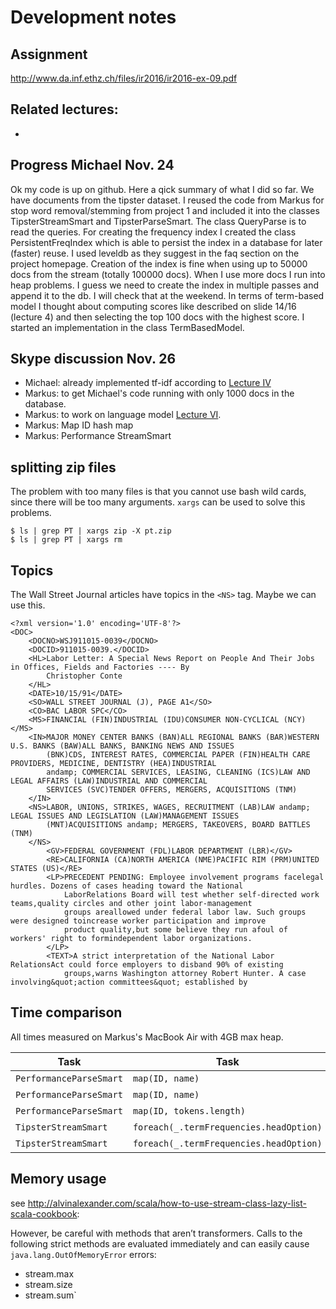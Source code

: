 # Development notes

## Assignment

http://www.da.inf.ethz.ch/files/ir2016/ir2016-ex-09.pdf

Related lectures:
- 
- 

## Progress Michael Nov. 24

Ok my code is up on github. Here a qick summary of what I did so far. We have documents from the tipster dataset. I reused the code from Markus for stop word removal/stemming from project 1 and included it into the classes TipsterStreamSmart and TipsterParseSmart. The class QueryParse is to read the queries.
For creating the frequency index I created the class PersistentFreqIndex which is able to persist the index in a database for later (faster) reuse. I used leveldb as they suggest in the faq section on the project homepage. Creation of the index is fine when using up to 50000 docs from the stream (totally 100000 docs). When I use more docs I run into heap problems. I guess we need to create the index in multiple passes and append it to the db. I will check that at the weekend. 
In terms of term-based model I thought about computing scores like described on slide 14/16 (lecture 4) and then selecting the top 100 docs with the highest score. I started an implementation in the class TermBasedModel.

## Skype discussion Nov. 26

- Michael: already implemented tf-idf according to [Lecture IV](http://www.da.inf.ethz.ch/files/ir2016/ir2016-04.pdf)
- Markus: to get Michael's code running with only 1000 docs in the database.
- Markus: to work on language model [Lecture VI](http://www.da.inf.ethz.ch/files/ir2016/ir2016-06.pdf).
- Markus: Map ID hash map
- Markus: Performance StreamSmart


## splitting zip files

The problem with too many files is that you cannot use bash wild cards, since there will be too many
arguments. `xargs` can be used to solve this problems.

    $ ls | grep PT | xargs zip -X pt.zip
    $ ls | grep PT | xargs rm
    
## Topics

The Wall Street Journal articles have topics in the `<NS>` tag. Maybe we can use this.

    <?xml version='1.0' encoding='UTF-8'?>
    <DOC>
        <DOCNO>WSJ911015-0039</DOCNO>
        <DOCID>911015-0039.</DOCID>
        <HL>Labor Letter: A Special News Report on People And Their Jobs in Offices, Fields and Factories ---- By
            Christopher Conte
        </HL>
        <DATE>10/15/91</DATE>
        <SO>WALL STREET JOURNAL (J), PAGE A1</SO>
        <CO>BAC LABOR SPC</CO>
        <MS>FINANCIAL (FIN)INDUSTRIAL (IDU)CONSUMER NON-CYCLICAL (NCY)</MS>
        <IN>MAJOR MONEY CENTER BANKS (BAN)ALL REGIONAL BANKS (BAR)WESTERN U.S. BANKS (BAW)ALL BANKS, BANKING NEWS AND ISSUES
            (BNK)CDS, INTEREST RATES, COMMERCIAL PAPER (FIN)HEALTH CARE PROVIDERS, MEDICINE, DENTISTRY (HEA)INDUSTRIAL
            andamp; COMMERCIAL SERVICES, LEASING, CLEANING (ICS)LAW AND LEGAL AFFAIRS (LAW)INDUSTRIAL AND COMMERCIAL
            SERVICES (SVC)TENDER OFFERS, MERGERS, ACQUISITIONS (TNM)
        </IN>
        <NS>LABOR, UNIONS, STRIKES, WAGES, RECRUITMENT (LAB)LAW andamp; LEGAL ISSUES AND LEGISLATION (LAW)MANAGEMENT ISSUES
            (MNT)ACQUISITIONS andamp; MERGERS, TAKEOVERS, BOARD BATTLES (TNM)
        </NS>
            <GV>FEDERAL GOVERNMENT (FDL)LABOR DEPARTMENT (LBR)</GV>
            <RE>CALIFORNIA (CA)NORTH AMERICA (NME)PACIFIC RIM (PRM)UNITED STATES (US)</RE>
            <LP>PRECEDENT PENDING: Employee involvement programs facelegal hurdles. Dozens of cases heading toward the National
                LaborRelations Board will test whether self-directed work teams,quality circles and other joint labor-management
                groups areallowed under federal labor law. Such groups were designed toincrease worker participation and improve
                product quality,but some believe they run afoul of workers' right to formindependent labor organizations.
            </LP>
            <TEXT>A strict interpretation of the National Labor RelationsAct could force employers to disband 90% of existing
                groups,warns Washington attorney Robert Hunter. A case involving&quot;action committees&quot; established by


## Time comparison

All times measured on Markus's MacBook Air with 4GB max heap.

  Task |  Task | # Docs | TipsterStream | TipsterSmartStream |
|-----|-----|-------:|-------:|--------:|
| `PerformanceParseSmart` | `map(ID, name)` | 100'000 | 77.49 sec | 43.95 sec |
| `PerformanceParseSmart` | `map(ID, name)` | 100'000 | 56.83 sec | 38.63 sec |
| `PerformanceParseSmart` |`map(ID, tokens.length)` | 100'000 | 111.47 sec | 2874.48 secs |
| `TipsterStreamSmart` |`foreach(_.termFrequencies.headOption)` | 50'000 | -  | 320 secs |
| `TipsterStreamSmart` |`foreach(_.termFrequencies.headOption)` | 100'000 | - | 1336.06 secs |

 
## Memory usage

see http://alvinalexander.com/scala/how-to-use-stream-class-lazy-list-scala-cookbook:

However, be careful with methods that aren’t transformers. Calls to the following strict methods are evaluated 
immediately and can easily cause `java.lang.OutOfMemoryError` errors:
- stream.max
- stream.size
- stream.sum`

